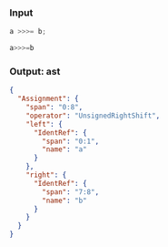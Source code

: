 ### Input
```js
a >>>= b;
```

```js min
a>>>=b
```

### Output: ast
```json
{
  "Assignment": {
    "span": "0:8",
    "operator": "UnsignedRightShift",
    "left": {
      "IdentRef": {
        "span": "0:1",
        "name": "a"
      }
    },
    "right": {
      "IdentRef": {
        "span": "7:8",
        "name": "b"
      }
    }
  }
}
```

